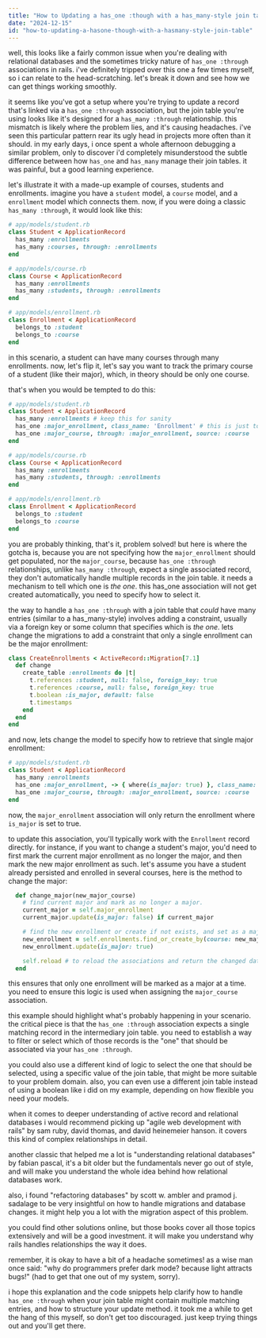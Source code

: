 ```yaml
---
title: "How to Updating a has_one :though with a has_many-style join table?"
date: "2024-12-15"
id: "how-to-updating-a-hasone-though-with-a-hasmany-style-join-table"
---
```


well, this looks like a fairly common issue when you're dealing with relational databases and the sometimes tricky nature of `has_one :through` associations in rails. i've definitely tripped over this one a few times myself, so i can relate to the head-scratching. let's break it down and see how we can get things working smoothly.

it seems like you've got a setup where you're trying to update a record that's linked via a `has_one :through` association, but the join table you're using looks like it's designed for a `has_many :through` relationship. this mismatch is likely where the problem lies, and it's causing headaches. i've seen this particular pattern rear its ugly head in projects more often than it should. in my early days, i once spent a whole afternoon debugging a similar problem, only to discover i'd completely misunderstood the subtle difference between how `has_one` and `has_many` manage their join tables. it was painful, but a good learning experience.

let's illustrate it with a made-up example of courses, students and enrollments. imagine you have a `student` model, a `course` model, and a `enrollment` model which connects them. now, if you were doing a classic `has_many :through`, it would look like this:

```ruby
# app/models/student.rb
class Student < ApplicationRecord
  has_many :enrollments
  has_many :courses, through: :enrollments
end

# app/models/course.rb
class Course < ApplicationRecord
  has_many :enrollments
  has_many :students, through: :enrollments
end

# app/models/enrollment.rb
class Enrollment < ApplicationRecord
  belongs_to :student
  belongs_to :course
end
```
in this scenario, a student can have many courses through many enrollments. now, let's flip it, let's say you want to track the primary course of a student (like their major), which, in theory should be only one course.

that's when you would be tempted to do this:

```ruby
# app/models/student.rb
class Student < ApplicationRecord
  has_many :enrollments # keep this for sanity
  has_one :major_enrollment, class_name: 'Enrollment' # this is just to clarify there is a single major enrollment
  has_one :major_course, through: :major_enrollment, source: :course
end

# app/models/course.rb
class Course < ApplicationRecord
  has_many :enrollments
  has_many :students, through: :enrollments
end

# app/models/enrollment.rb
class Enrollment < ApplicationRecord
  belongs_to :student
  belongs_to :course
end
```

you are probably thinking, that's it, problem solved! but here is where the gotcha is, because you are not specifying how the `major_enrollment` should get populated, nor the `major_course`, because `has_one :through` relationships, unlike `has_many :through`, expect a single associated record, they don't automatically handle multiple records in the join table. it needs a mechanism to tell which one is *the one*. this has_one association will not get created automatically, you need to specify how to select it.

the way to handle a `has_one :through` with a join table that *could* have many entries (similar to a has_many-style) involves adding a constraint, usually via a foreign key or some column that specifies which is *the one*. lets change the migrations to add a constraint that only a single enrollment can be the major enrollment:

```ruby
class CreateEnrollments < ActiveRecord::Migration[7.1]
  def change
    create_table :enrollments do |t|
      t.references :student, null: false, foreign_key: true
      t.references :course, null: false, foreign_key: true
      t.boolean :is_major, default: false
      t.timestamps
    end
  end
end
```

and now, lets change the model to specify how to retrieve that single major enrollment:

```ruby
# app/models/student.rb
class Student < ApplicationRecord
  has_many :enrollments
  has_one :major_enrollment, -> { where(is_major: true) }, class_name: 'Enrollment' # this scopes it down by the `is_major` boolean.
  has_one :major_course, through: :major_enrollment, source: :course
end
```

now, the `major_enrollment` association will only return the enrollment where `is_major` is set to true.

to update this association, you'll typically work with the `Enrollment` record directly. for instance, if you want to change a student's major, you'd need to first mark the current major enrollment as no longer the major, and then mark the new major enrollment as such. let's assume you have a student already persisted and enrolled in several courses, here is the method to change the major:

```ruby
  def change_major(new_major_course)
    # find current major and mark as no longer a major.
    current_major = self.major_enrollment
    current_major.update(is_major: false) if current_major

    # find the new enrollment or create if not exists, and set as a major
    new_enrollment = self.enrollments.find_or_create_by(course: new_major_course)
    new_enrollment.update(is_major: true)

    self.reload # to reload the associations and return the changed data.
  end
```

this ensures that only one enrollment will be marked as a major at a time. you need to ensure this logic is used when assigning the `major_course` association.

this example should highlight what's probably happening in your scenario. the critical piece is that the `has_one :through` association expects a single matching record in the intermediary join table. you need to establish a way to filter or select which of those records is the "one" that should be associated via your `has_one :through`.

you could also use a different kind of logic to select the one that should be selected, using a specific value of the join table, that might be more suitable to your problem domain. also, you can even use a different join table instead of using a boolean like i did on my example, depending on how flexible you need your models.

when it comes to deeper understanding of active record and relational databases i would recommend picking up "agile web development with rails" by sam ruby, david thomas, and david heinemeier hanson. it covers this kind of complex relationships in detail.

another classic that helped me a lot is "understanding relational databases" by fabian pascal, it's a bit older but the fundamentals never go out of style, and will make you understand the whole idea behind how relational databases work.

also, i found "refactoring databases" by scott w. ambler and pramod j. sadalage to be very insightful on how to handle migrations and database changes. it might help you a lot with the migration aspect of this problem.

you could find other solutions online, but those books cover all those topics extensively and will be a good investment. it will make you understand why rails handles relationships the way it does.

remember, it is okay to have a bit of a headache sometimes! as a wise man once said: "why do programmers prefer dark mode? because light attracts bugs!" (had to get that one out of my system, sorry).

i hope this explanation and the code snippets help clarify how to handle `has_one :through` when your join table might contain multiple matching entries, and how to structure your update method. it took me a while to get the hang of this myself, so don't get too discouraged. just keep trying things out and you'll get there.
